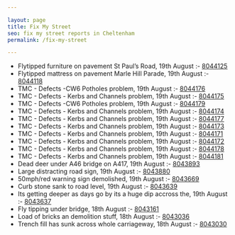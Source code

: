 ```yaml
---

layout: page
title: Fix My Street
seo: fix my street reports in Cheltenham
permalink: /fix-my-street

---
```


<!-- fix_marker starts -->

- Flytipped furniture on pavement St Paul’s Road, 19th August :- [8044125](https://www.fixmystreet.com/report/8044125)
- Flytipped mattress on pavement Marle Hill Parade, 19th August :- [8044118](https://www.fixmystreet.com/report/8044118)
- TMC - Defects -CW6 Potholes  problem, 19th August :- [8044176](https://www.fixmystreet.com/report/8044176)
- TMC - Defects - Kerbs and Channels problem, 19th August :- [8044175](https://www.fixmystreet.com/report/8044175)
- TMC - Defects -CW6 Potholes  problem, 19th August :- [8044179](https://www.fixmystreet.com/report/8044179)
- TMC - Defects - Kerbs and Channels problem, 19th August :- [8044174](https://www.fixmystreet.com/report/8044174)
- TMC - Defects - Kerbs and Channels problem, 19th August :- [8044177](https://www.fixmystreet.com/report/8044177)
- TMC - Defects - Kerbs and Channels problem, 19th August :- [8044173](https://www.fixmystreet.com/report/8044173)
- TMC - Defects - Kerbs and Channels problem, 19th August :- [8044171](https://www.fixmystreet.com/report/8044171)
- TMC - Defects - Kerbs and Channels problem, 19th August :- [8044172](https://www.fixmystreet.com/report/8044172)
- TMC - Defects - Kerbs and Channels problem, 19th August :- [8044178](https://www.fixmystreet.com/report/8044178)
- TMC - Defects - Kerbs and Channels problem, 19th August :- [8044181](https://www.fixmystreet.com/report/8044181)
- Dead deer under A46 bridge on A417, 19th August :- [8043893](https://www.fixmystreet.com/report/8043893)
- Large distracting road sign, 19th August :- [8043880](https://www.fixmystreet.com/report/8043880)
- 50mph/red warning sign demolished, 19th August :- [8043669](https://www.fixmystreet.com/report/8043669)
- Curb stone sank to road level, 19th August :- [8043639](https://www.fixmystreet.com/report/8043639)
- Its getting deeper as days go by its a huge dip accross the, 19th August :- [8043637](https://www.fixmystreet.com/report/8043637)
- Fly tipping under bridge, 18th August :- [8043161](https://www.fixmystreet.com/report/8043161)
- Load of bricks an demolition stuff, 18th August :- [8043036](https://www.fixmystreet.com/report/8043036)
- Trench fill has sunk across whole carriageway, 18th August :- [8043030](https://www.fixmystreet.com/report/8043030)

<!-- fix_marker ends -->